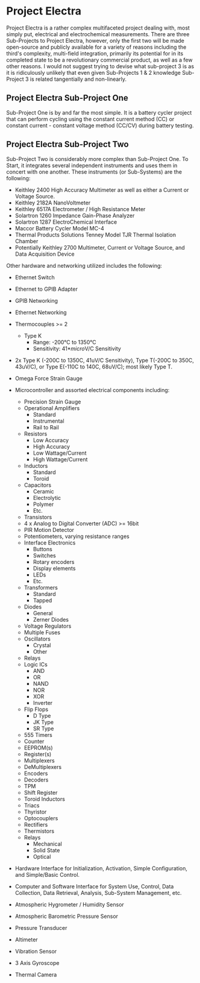# Project Electra

Project Electra is a rather complex multifaceted project dealing with, most simply put, electrical and electrochemical measurements. There are three Sub-Projects to Project Electra, however, only the first two will be made open-source and publicly available for a variety of reasons including the third's complexity, multi-field integration, primarily its potential for in its completed state to be a revolutionary commercial product, as well as a few other reasons. I would not suggest trying to devise what sub-project 3 is as it is ridiculously unlikely that even given Sub-Projects 1 & 2 knowledge Sub-Project 3 is related tangentially and non-linearly. 

## Project Electra Sub-Project One

Sub-Project One is by and far the most simple. It is a battery cycler project that can perform cycling using the constant current method (CC) or constant current - constant voltage method (CC/CV) during battery testing. 

## Project Electra Sub-Project Two

Sub-Project Two is considerably more complex than Sub-Project One. To Start, it integrates several independent instruments and uses them in concert with one another. These instruments (or Sub-Systems) are the following:
- Keithley 2400 High Accuracy Multimeter as well as either a Current or Voltage Source.
- Keithley 2182A NanoVoltmeter
- Keithley 6517A Electrometer / High Resistance Meter
- Solartron 1260 Impedance Gain-Phase Analyzer
- Solartron 1287 ElectroChemical Interface
- Maccor Battery Cycler Model MC-4
- Thermal Products Solutions Tenney Model TJR Thermal Isolation Chamber
- Potentially Keithley 2700 Multimeter, Current or Voltage Source, and Data Acquisition Device

Other hardware and networking utilized includes the following:
- Ethernet Switch
- Ethernet to GPIB Adapter
- GPIB Networking
- Ethernet Networking
- Thermocouples >= 2
    - Type K
        - Range:        -200&deg;C to 1350&deg;C
        - Sensitivity:  41$*micro$V/C Sensitivity
- 2x Type K (-200C to 1350C, 41uV/C Sensitivity), Type T(-200C to 350C, 43uV/C), or Type E(-110C to 140C, 68uV/C); most likely Type T.
- Omega Force Strain Gauge
- Microcontroller and assorted electrical components including:
    - Precision Strain Gauge
    - Operational Amplifiers
        - Standard
        - Instrumental
        - Rail to Rail
    - Resistors
        - Low Accuracy
        - High Accuracy
        - Low Wattage/Current
        - High Wattage/Current
    - Inductors
        - Standard
        - Toroid
    - Capacitors
        - Ceramic
        - Electrolytic
        - Polymer
        - Etc.
    - Transistors
    - 4 x Analog to Digital Converter (ADC) >= 16bit
    - PIR Motion Detector
    - Potentiometers, varying resistance ranges
    - Interface Electronics
        - Buttons
        - Switches
        - Rotary encoders
        - Display elements
        - LEDs
        - Etc. 
    - Transformers
        - Standard
        - Tapped
    - Diodes
        - General
        - Zerner Diodes
    - Voltage Regulators
    - Multiple Fuses
    - Oscillators
        - Crystal
        - Other
    - Relays
    - Logic ICs
        - AND
        - OR
        - NAND
        - NOR
        - XOR
        - Inverter
    - Flip Flops
        - D Type
        - JK Type
        - SR Type
    - 555 Timers
    - Counter
    - EEPROM(s)
    - Register(s)
    - Multiplexers
    - DeMultiplexers
    - Encoders
    - Decoders
    - TPM
    - Shift Register
    - Toroid Inductors
    - Triacs
    - Thyristor
    - Optocouplers
    - Rectifiers
    - Thermistors
    - Relays
        - Mechanical
        - Solid State
        - Optical

- Hardware Interface for Initialization, Activation, Simple Configuration, and Simple/Basic Control.
- Computer and Software Interface for System Use, Control, Data Collection, Data Retrieval, Analysis, Sub-System Management, etc. 
- Atmospheric Hygrometer / Humidity Sensor
- Atmospheric Barometric Pressure Sensor
- Pressure Transducer
- Altimeter
- Vibration Sensor
- 3 Axis Gyroscope
- Thermal Camera

